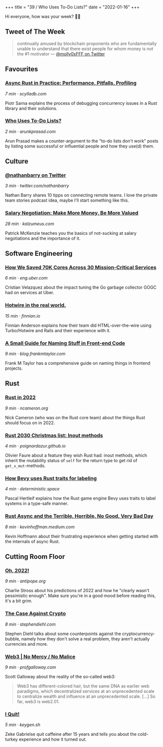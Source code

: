 +++
title = "39 / Who Uses To-Do Lists?"
date = "2022-01-16"
+++

Hi everyone, how was your week? ✌🏻

## Tweet of The Week
> continually amused by blockchain proponents who are fundamentally unable to understand that there exist people for whom money is not the #1 motivator
> — [@molly0xFFF on Twitter](https://twitter.com/molly0xFFF/status/1482414712365195265)

## Favourites
### [Async Rust in Practice: Performance, Pitfalls, Profiling](https://www.scylladb.com/2022/01/12/async-rust-in-practice-performance-pitfalls-profiling/)
_7 min · scylladb.com_

Piotr Sarna explains the process of debugging concurrency issues in a Rust library and their solutions.

### [Who Uses To-Do Lists?](https://arunkprasad.com/log/who-uses-todo-lists/)
_2 min · arunkprasad.com_

Arun Prasad makes a counter-argument to the "to-do lists don't work" posts by listing some successful or influential people and how they use(d) them.

## Culture

### [@nathanbarry on Twitter](https://twitter.com/nathanbarry/status/1480944048189980678)
_3 min · twitter.com/nathanbarry_

Nathan Barry shares 10 tipps on connecting remote teams. I love the private team stories podcast idea, maybe I'll start something like this.

### [Salary Negotiation: Make More Money, Be More Valued](https://www.kalzumeus.com/2012/01/23/salary-negotiation/)
_28 min · kalzumeus.com_

Patrick McKenzie teaches you the basics of not-sucking at salary negotiations and the importance of it.

## Software Engineering
### [How We Saved 70K Cores Across 30 Mission-Critical Services](https://eng.uber.com/how-we-saved-70k-cores-across-30-mission-critical-services/)
_6 min · eng.uber.com_

Cristian Velazquez about the impact tuning the Go garbage collector GOGC had on services at Uber.

### [Hotwire in the real world.](https://finnian.io/blog/hotwire-in-the-real-world/)
_15 min · finnian.io_

Finnian Anderson explains how their team did HTML-over-the-wire using Turbo/Hotwire and Rails and their experience with it.

### [A Small Guide for Naming Stuff in Front-end Code](https://blog.frankmtaylor.com/2021/10/21/a-small-guide-for-naming-stuff-in-front-end-code/)
_9 min · blog.frankmtaylor.com_

Frank M Taylor has a comprehensive guide on naming things in frontend projects.

## Rust
### [Rust in 2022](https://www.ncameron.org/blog/rust-in-2022-2/)
_9 min · ncameron.org_

Nick Cameron (who was on the Rust core team) about the things Rust should focus on in 2022.

### [Rust 2030 Christmas list: Inout methods](https://poignardazur.github.io//2022/01/05/rust-wishlist-inout-syntax/)
_4 min · poignardazur.github.io_

Olivier Faure about a feature they wish Rust had: inout methods, which inherit the mutability status of `self` for the return type to get rid of `get_x_mut`-methods.

### [How Bevy uses Rust traits for labeling](https://deterministic.space/bevy-labels.html)
_4 min · deterministic.space_

Pascal Hertleif explains how the Rust game engine Bevy uses traits to label systems in a type-safe manner.

### [Rust Async and the Terrible, Horrible, No Good, Very Bad Day](https://kevinhoffman.medium.com/rust-async-and-the-terrible-horrible-no-good-very-bad-day-348ebc836274)
_8 min · kevinhoffman.medium.com_

Kevin Hoffmann about their frustrating experience when getting started with the internals of async Rust.

## Cutting Room Floor
### [Oh, 2022!](http://www.antipope.org/charlie/blog-static/2022/01/oh-2022.html)
_9 min · antipope.org_

Charlie Stross about his predictions of 2022 and how he "clearly wasn't pessimistic enough". Make sure you're in a good mood before reading this, it's a bit grim.

### [The Case Against Crypto](https://www.stephendiehl.com/blog/against-crypto.html)
_8 min · stephendiehl.com_

Stephen Diehl talks about some counterpoints against the cryptocurrency-bubble, namely how they don't solve a real problem, they aren't actually currencies and more.

### [Web3 | No Mercy / No Malice](https://www.profgalloway.com/web3/)
_9 min · profgalloway.com_

Scott Galloway about the reality of the so-called web3:
> Web3 has different-colored hair, but the same DNA as earlier web paradigms, which  decentralized services at an unprecedented scale to centralize wealth and influence at an unprecedented scale. [...] So far, web3 is web2.01.

### [I Quit!](https://keygen.sh/blog/i-quit/)
_5 min · keygen.sh_

Zeke Gabrielse quit caffeine after 15 years and tells you about the cold-turkey experience and how it turned out.